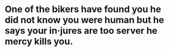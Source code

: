 # One of the bikers have found you he did not know you were human but he says your in·jures are too server he mercy kills you. 